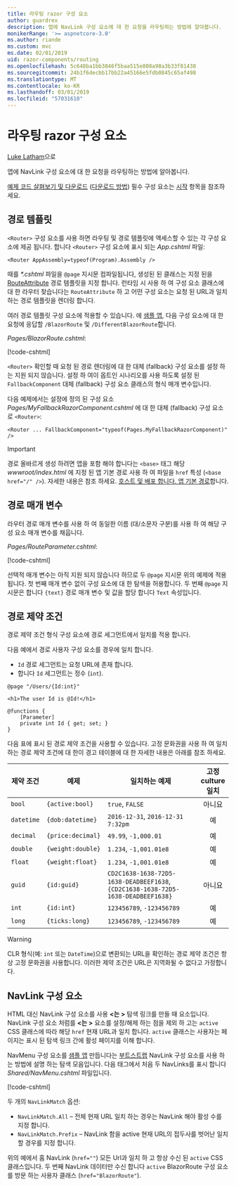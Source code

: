 ```yaml
---
title: 라우팅 razor 구성 요소
author: guardrex
description: 앱에 NavLink 구성 요소에 대 한 요청을 라우팅하는 방법에 알아봅니다.
monikerRange: '>= aspnetcore-3.0'
ms.author: riande
ms.custom: mvc
ms.date: 02/01/2019
uid: razor-components/routing
ms.openlocfilehash: 5c648ba1bb3846f5baa515e808a98a3b33f81438
ms.sourcegitcommit: 24b1f6decbb17bb22a45166e5fdb0845c65af498
ms.translationtype: MT
ms.contentlocale: ko-KR
ms.lasthandoff: 03/01/2019
ms.locfileid: "57031610"
---
```

# <a name="razor-components-routing"></a>라우팅 razor 구성 요소

[Luke Latham](https://github.com/guardrex)으로

앱에 NavLink 구성 요소에 대 한 요청을 라우팅하는 방법에 알아봅니다.

[예제 코드 살펴보기 및 다운로드](https://github.com/aspnet/Docs/tree/master/aspnetcore/razor-components/common/samples/) ([다운로드 방법](xref:index#how-to-download-a-sample)) 필수 구성 요소는 [시작](xref:razor-components/get-started) 항목을 참조하세요.

## <a name="route-templates"></a>경로 템플릿

`<Router>` 구성 요소를 사용 하면 라우팅 및 경로 템플릿에 액세스할 수 있는 각 구성 요소에 제공 됩니다. 합니다 `<Router>` 구성 요소에 표시 되는 *App.cshtml* 파일:

```cshtml
<Router AppAssembly=typeof(Program).Assembly />
```

때를  *\*.cshtml* 파일을 `@page` 지시문 컴파일됩니다, 생성된 된 클래스는 지정 된을 [RouteAttribute](/dotnet/api/microsoft.aspnetcore.mvc.routeattribute) 경로 템플릿을 지정 합니다. 런타임 시 사용 하 여 구성 요소 클래스에 대 한 라우터 찾습니다는 `RouteAttribute` 하 고 어떤 구성 요소는 요청 된 URL과 일치 하는 경로 템플릿을 렌더링 합니다.

여러 경로 템플릿 구성 요소에 적용할 수 있습니다. 에 [샘플 앱](https://github.com/aspnet/Docs/tree/master/aspnetcore/razor-components/common/samples/), 다음 구성 요소에 대 한 요청에 응답할 `/BlazorRoute` 및 `/DifferentBlazorRoute`합니다.

*Pages/BlazorRoute.cshtml*:

[!code-cshtml[](common/samples/3.x/BlazorSample/Pages/BlazorRoute.cshtml?start=1&end=4)]

`<Router>` 확인할 때 요청 된 경로 렌더링에 대 한 대체 (fallback) 구성 요소를 설정 하는 지원 되지 않습니다. 설정 하 여이 옵트인 시나리오를 사용 하도록 설정 된 `FallbackComponent` 대체 (fallback) 구성 요소 클래스의 형식 매개 변수입니다.

다음 예제에서는 설정에 정의 된 구성 요소 *Pages/MyFallbackRazorComponent.cshtml* 에 대 한 대체 (fallback) 구성 요소로 `<Router>`:

```cshtml
<Router ... FallbackComponent="typeof(Pages.MyFallbackRazorComponent)" />
```

> [!IMPORTANT]
> 경로 올바르게 생성 하려면 앱을 포함 해야 합니다는 `<base>` 태그 해당 *wwwroot/index.html* 에 지정 된 앱 기본 경로 사용 하 여 파일을 `href` 특성 (`<base href="/" />`). 자세한 내용은 참조 하세요. [호스트 및 배포 합니다. 앱 기본 경로](xref:host-and-deploy/razor-components/index#app-base-path)합니다.

## <a name="route-parameters"></a>경로 매개 변수

라우터 경로 매개 변수를 사용 하 여 동일한 이름 (대/소문자 구분)를 사용 하 여 해당 구성 요소 매개 변수를 채웁니다.

*Pages/RouteParameter.cshtml*:

[!code-cshtml[](common/samples/3.x/BlazorSample/Pages/RouteParameter.cshtml?start=1&end=8)]

선택적 매개 변수는 아직 지원 되지 않습니다 하므로 두 `@page` 지시문 위의 예제에 적용 됩니다. 첫 번째 매개 변수 없이 구성 요소에 대 한 탐색을 허용합니다. 두 번째 `@page` 지시문은 합니다 `{text}` 경로 매개 변수 및 값을 할당 합니다 `Text` 속성입니다.

## <a name="route-constraints"></a>경로 제약 조건

경로 제약 조건 형식 구성 요소에 경로 세그먼트에서 일치를 적용 합니다.

다음 예에서 경로 사용자 구성 요소를 경우에 일치 합니다.

* `Id` 경로 세그먼트는 요청 URL에 존재 합니다.
* 합니다 `Id` 세그먼트는 정수 (`int`).

```cshtml
@page "/Users/{Id:int}"

<h1>The user Id is @Id!</h1>

@functions {
    [Parameter]
    private int Id { get; set; }
}
```

다음 표에 표시 된 경로 제약 조건을 사용할 수 있습니다. 고정 문화권을 사용 하 여 일치 하는 경로 제약 조건에 대 한이 경고 테이블에 대 한 자세한 내용은 아래를 참조 하세요.

| 제약 조건 | 예제           | 일치하는 예제                                                                  | 고정<br>culture<br>일치 |
| ---------- | ----------------- | -------------------------------------------------------------------------------- | :------------------------------: |
| `bool`     | `{active:bool}`   | `true`, `FALSE`                                                                  | 아니요                               |
| `datetime` | `{dob:datetime}`  | `2016-12-31`, `2016-12-31 7:32pm`                                                | 예                              |
| `decimal`  | `{price:decimal}` | `49.99`, `-1,000.01`                                                             | 예                              |
| `double`   | `{weight:double}` | `1.234`, `-1,001.01e8`                                                           | 예                              |
| `float`    | `{weight:float}`  | `1.234`, `-1,001.01e8`                                                           | 예                              |
| `guid`     | `{id:guid}`       | `CD2C1638-1638-72D5-1638-DEADBEEF1638`, `{CD2C1638-1638-72D5-1638-DEADBEEF1638}` | 아니요                               |
| `int`      | `{id:int}`        | `123456789`, `-123456789`                                                        | 예                              |
| `long`     | `{ticks:long}`    | `123456789`, `-123456789`                                                        | 예                              |

> [!WARNING]
> CLR 형식(예: `int` 또는 `DateTime`)으로 변환되는 URL을 확인하는 경로 제약 조건은 항상 고정 문화권을 사용합니다. 이러한 제약 조건은 URL은 지역화될 수 없다고 가정합니다.

## <a name="navlink-component"></a>NavLink 구성 요소

HTML 대신 NavLink 구성 요소를 사용  **\<는 >** 탐색 링크를 만들 때 요소입니다. NavLink 구성 요소 처럼를  **\<는 >** 요소를 설정/해제 하는 점을 제외 하 고는 `active` CSS 클래스에 따라 해당 `href` 현재 URL과 일치 합니다. `active` 클래스는 사용자는 페이지는 표시 된 탐색 링크 간에 활성 페이지를 이해 합니다.

NavMenu 구성 요소를 [샘플 앱](https://github.com/aspnet/Docs/tree/master/aspnetcore/razor-components/common/samples/) 만듭니다는 [부트스트랩](https://getbootstrap.com/docs/) NavLink 구성 요소를 사용 하는 방법에 설명 하는 탐색 모음입니다. 다음 태그에서 처음 두 NavLinks를 표시 합니다 *Shared/NavMenu.cshtml* 파일입니다.

[!code-cshtml[](common/samples/3.x/BlazorSample/Shared/NavMenu.cshtml?start=13&end=24&highlight=4-6,9-11)]

두 개의 `NavLinkMatch` 옵션:

* `NavLinkMatch.All` &ndash; 전체 현재 URL 일치 하는 경우는 NavLink 해야 활성 수를 지정 합니다.
* `NavLinkMatch.Prefix` &ndash; NavLink 함을 active 현재 URL의 접두사를 벗어난 일치할 경우를 지정 합니다.

위의 예에서 홈 NavLink (`href=""`) 모든 Url과 일치 하 고 항상 수신 된 `active` CSS 클래스입니다. 두 번째 NavLink 데이터만 수신 합니다 `active` BlazorRoute 구성 요소를 방문 하는 사용자 클래스 (`href="BlazorRoute"`).
